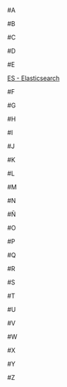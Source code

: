 #A

#B

#C

#D

#E

[ES - Elasticsearch](acronimos/ciencia-de-datos.md#es---elasticsearch)

#F

#G

#H

#I

#J

#K

#L

#M

#N

#Ñ

#O

#P

#Q

#R

#S

#T

#U

#V

#W

#X

#Y

#Z
